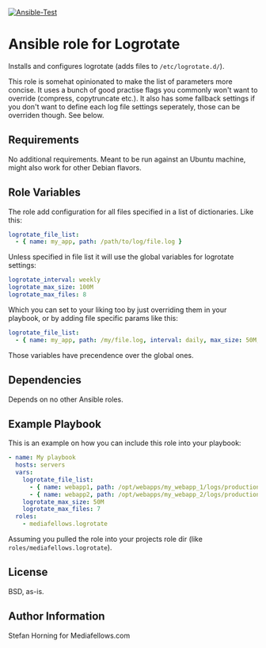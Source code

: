 [![Ansible-Test](https://github.com/mediafellows/ansible-role-logrotate/workflows/Ansible-Test/badge.svg)](https://github.com/mediafellows/ansible-role-logrotate/actions?query=workflow%3AAnsible-Test)

# Ansible role for Logrotate

Installs and configures logrotate (adds files to `/etc/logrotate.d/`).

This role is somehat opinionated to make the list of parameters more concise.
It uses a bunch of good practise flags you commonly won't want to override (compress, copytruncate etc.).
It also has some fallback settings if you don't want to define each log file settings seperately, those can be overriden though.
See below.

## Requirements
No additional requirements. Meant to be run against an Ubuntu machine, might also work for other Debian flavors.

## Role Variables

The role add configuration for all files specified in a list of dictionaries. Like this:

```yaml
logrotate_file_list:
  - { name: my_app, path: /path/to/log/file.log }
```

Unless specified in file list it will use the global variables for logrotate settings:

```yaml
logrotate_interval: weekly
logrotate_max_size: 100M
logrotate_max_files: 8
```

Which you can set to your liking too by just overriding them in your playbook,
or by adding file specific params like this:

```yaml
logrotate_file_list:
  - { name: my_app, path: /my/file.log, interval: daily, max_size: 50M, max_files: 2 }
```
Those variables have precendence over the global ones.

## Dependencies
Depends on no other Ansible roles.

## Example Playbook
This is an example on how you can include this role into your playbook:

```yaml
- name: My playbook
  hosts: servers
  vars:
    logrotate_file_list:
      - { name: webapp1, path: /opt/webapps/my_webapp_1/logs/production.log }
      - { name: webapp2, path: /opt/webapps/my_webapp_2/logs/production.log }
    logrotate_max_size: 50M
    logrotate_max_files: 7
  roles:
    - mediafellows.logrotate
```
Assuming you pulled the role into your projects role dir (like `roles/mediafellows.logrotate`).

## License
BSD, as-is.

## Author Information
Stefan Horning for Mediafellows.com
